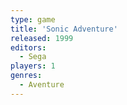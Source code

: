 ```yaml
---
type: game
title: 'Sonic Adventure'
released: 1999
editors: 
  - Sega
players: 1
genres:
  - Aventure
---
```

